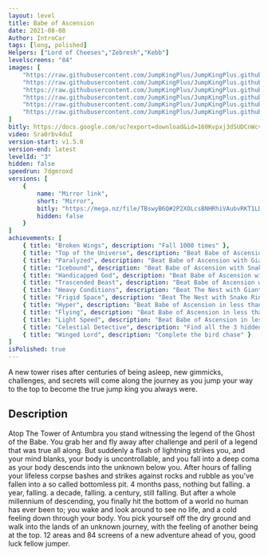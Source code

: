```yaml
---
layout: level
title: Babe of Ascension
date: 2021-08-08
Author: IntroCar
tags: [long, polished]
Helpers: ["Lord of Cheeses","Zebresh","Kebb"]
levelscreens: "84"
images: [
    "https://raw.githubusercontent.com/JumpKingPlus/JumpKingPlus.github.io/www/images/workshop/levels/ws3-banner.png",
    "https://raw.githubusercontent.com/JumpKingPlus/JumpKingPlus.github.io/www/images/workshop/levels/ws3-2.png",
    "https://raw.githubusercontent.com/JumpKingPlus/JumpKingPlus.github.io/www/images/workshop/levels/ws3-3.png",
    "https://raw.githubusercontent.com/JumpKingPlus/JumpKingPlus.github.io/www/images/workshop/levels/ws3-4.png",
    "https://raw.githubusercontent.com/JumpKingPlus/JumpKingPlus.github.io/www/images/workshop/levels/ws3-5.png",
    "https://raw.githubusercontent.com/JumpKingPlus/JumpKingPlus.github.io/www/images/workshop/levels/ws3-6.png"
]
bitly: https://docs.google.com/uc?export=download&id=160Kvpxj3dSUDCnWcv8H_bsupFymqibYK
video: Sra0rbv4duI
version-start: v1.5.0
version-end: latest
levelId: "3"
hidden: false
speedrun: 7dgmroxd
versions: [
    {
        name: "Mirror link",
        short: "Mirror",
        bitly: "https://mega.nz/file/TBswyB6Q#2P2XOLcsBNHRhiVAubvRKT1LDRP04XDSmW1JEDya0QM",
        hidden: false
    }
]
achievements: [
    { title: "Broken Wings", description: "Fall 1000 times" },
    { title: "Top of the Universe", description: "Beat Babe of Ascension" },
    { title: "Paralyzed", description: "Beat Babe of Ascension with Giant Boots" },
    { title: "Icebound", description: "Beat Babe of Ascension with Snake Ring" },
    { title: "Handicapped God", description: "Beat Babe of Ascension with Giant boots and Snake Ring" },
    { title: "Trascended Beast", description: "Beat Babe of Ascension without falling once" },
    { title: "Heavy Conditions", description: "Beat The Nest with Giant Boots" },
    { title: "Frigid Space", description: "Beat The Nest with Snake Ring" },
    { title: "Hyper", description: "Beat Babe of Ascension in less than 2 hours" },
    { title: "Flying", description: "Beat Babe of Ascension in less than 1 hour" },
    { title: "Light Speed", description: "Beat Babe of Ascension in less than 45 minutes" },
    { title: "Celestial Detective", description: "Find all the 3 hidden rooms" },
    { title: "Winged Lord", description: "Complete the bird chase" }
]
isPolished: true
---
```


A new tower rises after centuries of being asleep, new gimmicks, challenges, and secrets will come along the journey as you jump your way to the top to become the true jump king you always were.

<!-- more -->

<div id="description">
    <h2>Description</h2>
    <p>Atop The Tower of Antumbra you stand witnessing the legend of the Ghost of the Babe. You grab her and fly away after challenge and peril of a legend that was true all along. But suddenly a flash of lightning strikes you, and your mind blanks, your body is uncontrollable, and you fall into a deep coma as your body descends into the unknown below you. After hours of falling your lifeless corpse bashes and strikes against rocks and rubble as you've fallen into a so called bottomless pit. 4 months pass, nothing but falling. a year, falling. a decade, falling. a century, still falling. But after a whole millennium of descending, you finally hit the bottom of a world no human has ever been to; you wake and look around to see no life, and a cold feeling down through your body. You pick yourself off the dry ground and walk into the lands of an unknown journey, with the feeling of another being at the top. 12 areas and 84 screens of a new adventure ahead of you, good luck fellow jumper.</p>
</div>
